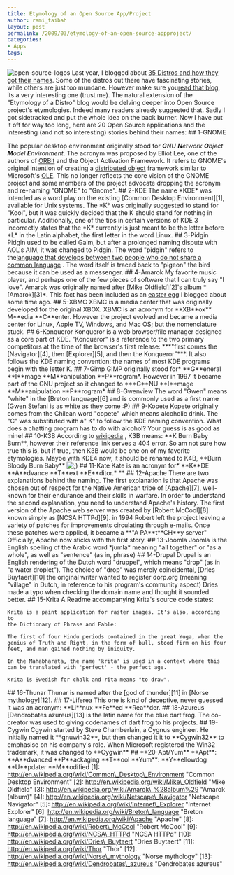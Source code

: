 ```yaml
---
title: Etymology of an Open Source App/Project
author: rami_taibah
layout: post
permalink: /2009/03/etymology-of-an-open-source-appproject/
categories:
- Apps
tags: 
---
```


![open-source-logos](http://192.168.1.33/blog2/wp-content/uploads/2009/03/open-source-logos.png)
Last year, I blogged about [35 Distros and how they got their names](/blog/linux-general/etymology-of-a-distro/). Some of the distros out there have fascinating stories, while others are just too mundane. However make sure you[read that blog](/blog/linux-general/etymology-of-a-distro/), its a very interesting one (trust me).
The natural extension of the "Etymology of a Distro" blog would be delving deeper into Open Source project's etymologies. Indeed many readers already suggested that. Sadly I got sidetracked and put the whole idea on the back burner. Now I have put it off for way too long, here are 20 Open Source applications and the interesting (and not so interesting) stories behind their names:
\#\# 1-GNOME

The popular desktop environment originally stood for _**G**NU **N**etwork **O**bject **M**odel **E**nvironment_. The acronym was proposed by Elliot Lee, one of the authors of [ORBit](http://en.wikipedia.org/wiki/ORBit "ORBit") and the Object Activation Framework. It refers to GNOME's original intention of creating a [distributed object](http://en.wikipedia.org/wiki/Distributed_object "Distributed object") framework similar to Microsoft's [OLE](http://en.wikipedia.org/wiki/Object_Linking_and_Embedding "Object Linking and Embedding"). This no longer reflects the core vision of the GNOME project and some members of the project advocate dropping the acronym and re-naming "GNOME" to "Gnome".
\#\# 2-KDE
The name \*KDE\* was intended as a word play on the existing \[Common Desktop Environment\]\[1\], available for Unix systems. The \*K\* was originally suggested to stand for "Kool", but it was quickly decided that the K should stand for nothing in particular. Additionally, one of the tips in certain versions of KDE 3 incorrectly states that the \*K\* currently is just meant to be the letter before \*L\* in the Latin alphabet, the first letter in the word Linux.
\#\# 3-Pidgin
Pidgin used to be called Gaim, but after a prolonged naming dispute with AOL's AIM, it was changed to Pidgin. The word "pidgin" refers to the[language that develops between two people who do not share a common language](http://en.wikipedia.org/wiki/Pidgin "language that develops between two people who do not share a common language") . The word itself is traced back to "pigeon" the bird because it can be used as a messenger.
\#\# 4-Amarok
My favorite music player, and perhaps one of the few pieces of software that I can truly say "I love". Amarok was originally named after \[Mike Oldfield\]\[2\]'s album \*\[Amarok\]\[3\]\*. This fact has been included as an [easter egg](../linux-general/amarok-easter-egg/ "easter egg") I blogged about some time ago.
\#\# 5-XBMC
XBMC is a media center that was originally developed for the original XBOX. XBMC is an acronym for \*\*XB\*\*ox\*\* M\*\*edia \*\*C\*\*enter. However the project evolved and became a media center for Linux, Apple TV, Windows, and Mac OS; but the nomenclature stuck.
\#\# 6-Konqueror
Konqueror is a web browser/file manager designed as a core part of KDE. "Konqueror" is a reference to the two primary competitors at the time of the browser's first release: \*\*\*"first comes the \[Navigator\]\[4\], then \[Explorer\]\[5\], and then the Konqueror"\*\*\*. It also follows the KDE naming convention: the names of most KDE programs begin with the letter K.
\#\# 7-Gimp
GIMP originally stood for\* \*\*G\*\*eneral \*\*I\*\*mage \*\*M\*\*anipulation \*\*P\*\*rogram\*. However in 1997 it became part of the GNU project so it changed to \*\*\*G\*\*NU \*\*I\*\*mage \*\*M\*\*anipulation \*\*P\*\*rogram\*
\#\# 8-Gwenview
The word "Gwen" means "white" in the \[Breton language\]\[6\] and is commonly used as a first name (Gwen Stefani is as white as they come :P)
\#\# 9-Kopete
Kopete originally comes from the Chilean word "copete" which means alcoholic drink. The "C" was substituted with a" K" to follow the KDE naming convention. What does a chatting program has to do with alcohol? Your guess is as good as mine!
\#\# 10-K3B
According to [wikipedia](http://en.wikipedia.org/wiki/K3b "wikipedia") , K3B means: \*\*K Burn Baby Burn\*\*, however their reference link serves a 404 error. So am not sure how true this is, but if true, then K3B would be one on of my favorite etymologies. Maybe with KDE4 now, it should be renamed to K4B, \*\*Burn Bloody Burn Baby\*\* ![;)](http://192.168.1.2/blog2/wp-includes/images/smilies/icon_wink.gif)
\#\# 11-Kate
Kate is an acronym for\* \*\*K\*\*DE \*\*A\*\*dvance \*\*T\*\*ext \*\*E\*\*ditor.\*
\*\*
\#\# 12-Apache
There are two explanations behind the naming. The first explanation is that Apache was chosen out of respect for the Native American tribe of \[Apache\]\[7\], well-known for their endurance and their skills in warfare.
In order to understand the second explanation, you need to understand Apache's history. The first version of the Apache web server was created by \[Robert McCool\]\[8\] known simply as \[NCSA HTTPd\]\[9\]. in 1994 Robert left the project leaving a variety of patches for improvements circulating through e-mails. Once these patches were applied, it became a \*\*"A PA\*\*t\*\*CH\*\*y server"
Officially, Apache now sticks with the first story.
\#\# 13-Joomla
Joomla is the English spelling of the Arabic  word \*jumla\* meaning "all together" or "as a whole", as well as "sentence" (as in, phrase)
\#\# 14-Drupal
Drupal is an English rendering of the Dutch word "druppel", which means "drop" (as in "a water droplet"). The choice of  "drop" was merely coincidental, \[Dries Buytaert\]\[10\] the original writer wanted to register dorp.org (meaning "village" in Dutch, in reference to his program's community aspect) Dries made a typo when checking the domain name and thought it sounded better.
\#\# 15-Krita
A Readme accompanying Krita's source code states:

    Krita is a paint application for raster images. It's also, according to
    the Dictionary of Phrase and Fable:
    
    The first of four Hindu periods contained in the great Yuga, when the
    genius of Truth and Right, in the form of bull, stood firm on his four
    feet, and man gained nothing by iniquity.
    
    In the Mahabharata, the name 'krita' is used in a context where this
    can be translated with 'perfect' - the perfect age.
    
    Krita is Swedish for chalk and rita means "to draw".

\#\# 16-Thunar
Thunar is named after the \[god of thunder\]\[11\] in \[Norse mythology\]\[12\].
\#\# 17-Liferea
This one is kind of deceptive, never guessed it was an acronym: \*\*Li\*\*nux \*\*Fe\*\*ed \*\*Rea\*\*der.
\#\# 18-Azureus
\[Dendrobates azureus\]\[13\] is the latin name for the blue dart frog. The co-creator was used to giving codenames of dart frog to his projects.
\#\# 19-Cygwin
Cgywin started by Steve Chamberlain, a Cygnus engineer. He initially named it \*\*gnuwin32\*\*, but then changed it it to \*\*Cygwin32\*\* to emphasise on his company's role. When Microsoft registered the Win32 trademark, it was changed to \*\*Cygwin\*\*
\#\# \*\*20-Apt/Yum\*\*
\*\*Apt\*\*: \*\*A\*\*dvanced \*\*P\*\*ackaging \*\*T\*\*ool
\*\*Yum\*\*: \*\*Y\*\*ellowdog \*\*U\*\*pdater \*\*M\*\*odified
\[1\]: http://en.wikipedia.org/wiki/Common\_Desktop\_Environment "Common Desktop Environment"
\[2\]: http://en.wikipedia.org/wiki/Mike\_Oldfield "Mike Oldfield"
\[3\]: http://en.wikipedia.org/wiki/Amarok\_%28album%29 "Amarok (album)"
\[4\]: http://en.wikipedia.org/wiki/Netscape\_Navigator "Netscape Navigator"
\[5\]: http://en.wikipedia.org/wiki/Internet\_Explorer "Internet Explorer"
\[6\]: http://en.wikipedia.org/wiki/Breton\_language "Breton language"
\[7\]: http://en.wikipedia.org/wiki/Apache "Apache"
\[8\]: http://en.wikipedia.org/wiki/Robert\_McCool "Robert McCool"
\[9\]: http://en.wikipedia.org/wiki/NCSA\_HTTPd "NCSA HTTPd"
\[10\]: http://en.wikipedia.org/wiki/Dries\_Buytaert "Dries Buytaert"
\[11\]: http://en.wikipedia.org/wiki/Thor "Thor"
\[12\]: http://en.wikipedia.org/wiki/Norse\_mythology "Norse mythology"
\[13\]: http://en.wikipedia.org/wiki/Dendrobates\_azureus "Dendrobates azureus"
